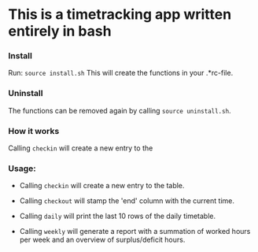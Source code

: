 
# This is a timetracking app written entirely in bash

### Install
Run: `source install.sh`
This will create the functions in your .*rc-file.

### Uninstall
The functions can be removed again by calling `source uninstall.sh`.

### How it works

Calling `checkin` will create a new entry to the 





### Usage:
* Calling `checkin` will create a new entry to the table.

* Calling `checkout` will stamp the 'end' column with the current 
time.

* Calling `daily` will print the last 10 rows of the daily timetable.

* Calling `weekly` will generate a report with a summation of worked hours per 
week and an overview of surplus/deficit hours.
